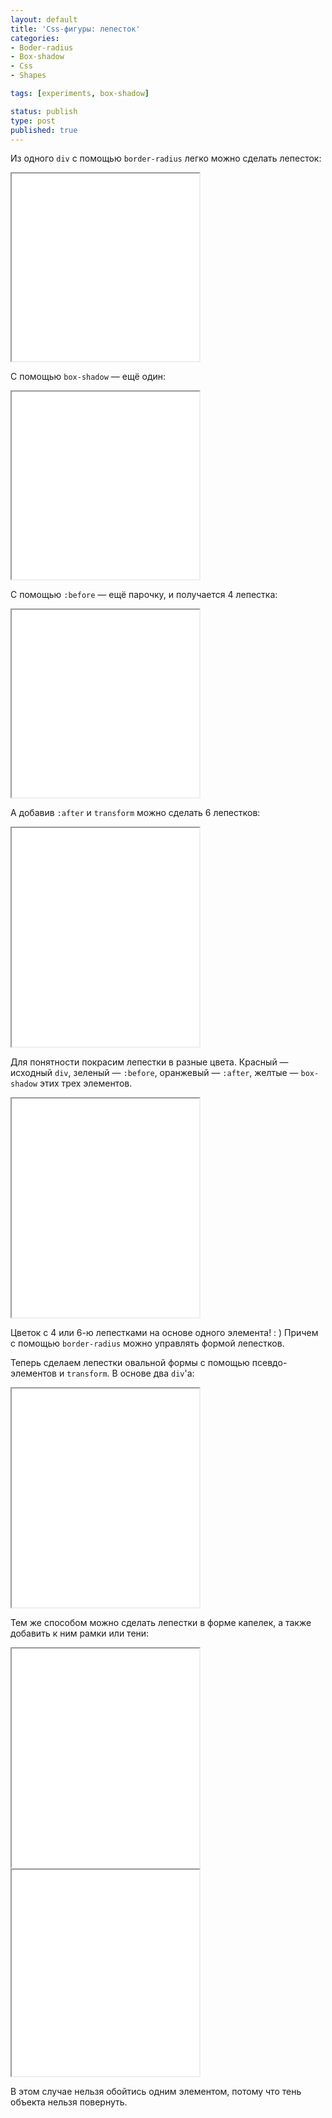 ```yaml
---
layout: default
title: 'Css-фигуры: лепесток'
categories:
- Boder-radius
- Box-shadow
- Css
- Shapes

tags: [experiments, box-shadow]

status: publish
type: post
published: true
---
```

Из одного <code>div</code> с помощью <code>border-radius</code> легко можно сделать лепесток:<!--more-->

<iframe class="live-snippet" style="height: 300px" src="../assets/demo/css-figury-lepestok/demo_1.html?output"></iframe>

С помощью <code>box-shadow</code> — ещё один:

<iframe class="live-snippet" style="height: 300px" src="../assets/demo/css-figury-lepestok/demo_2.html?output"></iframe>

С помощью <code>:before</code> — ещё парочку, и получается 4 лепестка:

<iframe class="live-snippet" style="height: 300px" src="../assets/demo/css-figury-lepestok/demo_3.html?output"></iframe>

А добавив <code>:after</code> и <code>transform</code> можно сделать 6 лепестков:

<iframe class="live-snippet" style="height: 350px" src="../assets/demo/css-figury-lepestok/demo_4.html?output"></iframe>

Для понятности покрасим лепестки в разные цвета. Красный — исходный <code>div</code>, зеленый — <code>:before</code>, оранжевый — <code>:after</code>,  желтые — <code>box-shadow</code> этих трех элементов.

<iframe class="live-snippet" style="height: 350px" src="../assets/demo/css-figury-lepestok/demo_5.html?output"></iframe>

Цветок с 4 или 6-ю лепестками на основе одного элемента! : )
Причем с помощью <code>border-radius</code> можно управлять формой лепестков.

Теперь сделаем лепестки овальной формы с помощью псевдо-элементов и <code>transform</code>. В основе два <code>div</code>'а:

<iframe class="live-snippet" style="height: 350px" src="../assets/demo/css-figury-lepestok/demo_6.html?output"></iframe>

Тем же способом можно сделать лепестки в форме капелек, а также добавить к ним рамки или тени:

<iframe class="live-snippet" style="height: 350px" src="../assets/demo/css-figury-lepestok/demo_7.html?output"></iframe>

<iframe class="live-snippet" style="height: 330px" src="../assets/demo/css-figury-lepestok/demo_8.html?output"></iframe>

В этом случае нельзя обойтись одним элементом, потому что тень объекта нельзя повернуть.
